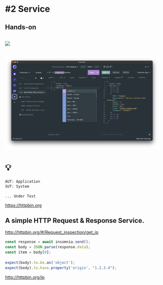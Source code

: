 # #2 Service

Hands-on
--
[![](https://logowik.com/content/uploads/images/insomnia2202.jpg)](https://github.com/Kong/insomnia/tree/develop#insomnia-api-client)
--
![](https://raw.githubusercontent.com/Kong/insomnia/develop/screenshots/main.png)
--
# 💡
```
AUT: Application
SUT: System

... Under Test
```

https://httpbin.org

A simple HTTP Request & Response Service.
--
http://httpbin.org/#/Request_inspection/get_ip

```js
const response = await insomnia.send();
const body = JSON.parse(response.data);
const item = body[0];

expect(body).to.be.an('object');
expect(body).to.have.property('origin', "1.2.3.4");
```

http://httpbin.org/ip